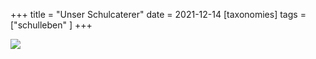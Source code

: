 +++
title = "Unser Schulcaterer"
date = 2021-12-14
[taxonomies]
tags = ["schulleben" ]
+++

![](images/Bio-Zertifikat-2022.png)
